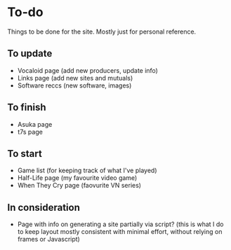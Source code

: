 # To-do

Things to be done for the site. Mostly just for personal reference.

## To update

* Vocaloid page (add new producers, update info)
* Links page (add new sites and mutuals)
* Software reccs (new software, images)

## To finish

* Asuka page
* t7s page

## To start

* Game list (for keeping track of what I've played)
* Half-Life page (my favourite video game)
* When They Cry page (faovurite VN series)

## In consideration

* Page with info on generating a site partially via script? (this is what I do to keep layout mostly consistent with minimal effort, without relying on frames or Javascript)
